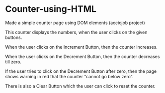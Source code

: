 # Counter-using-HTML
Made a simple counter page using DOM elements (acciojob project)

This counter displays the numbers, when the user clicks on the given buttons.

When the user clicks on the Increment Button, then the counter increases.

When the user clicks on the Decrement Button, then the counter decreases till zero.

If the user tries to click on the Decrement Button after zero, then the page shows warning in red that the counter "cannot go below zero".

There is also a Clear Button which the user can click to reset the counter.
